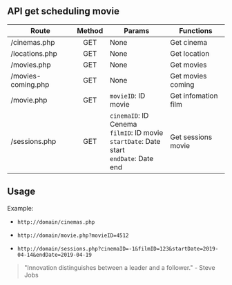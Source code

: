 ## API get scheduling movie

| Route             |Method               |Params               |        Functions      |
|-------------------|:-------------------:|---------------------|-----------------------|
| /cinemas.php      |GET                  |None                 |Get cinema             |
| /locations.php    |GET                  |None                 |Get location           |
| /movies.php       |GET                  |None                 |Get movies             |
| /movies-coming.php|GET                  |None                 |Get movies coming      |
| /movie.php        |GET                  |`movieID`: ID movie  |Get infomation film    |
| /sessions.php     |GET                  |`cinemaID`: ID Cenema</br>`filmID`: ID movie</br>`startDate`: Date start</br>`endDate`: Date end    | Get sessions movie    |

## Usage

Example:
- `http://domain/cinemas.php`
 
- `http://domain/movie.php?movieID=4512`

- `http://domain/sessions.php?cinemaID=-1&filmID=123&startDate=2019-04-14&endDate=2019-04-19`


<!-- INSPIRATIONAL_QUOTE_START -->
> "Innovation distinguishes between a leader and a follower." - Steve Jobs
<!-- INSPIRATIONAL_QUOTE_END -->
